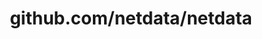 ---
layout: post
title: github.com/netdata/netdata
categories: link
tags: [انگلیسی, گیت‌هاب, برنامه‌نویسی]
---
